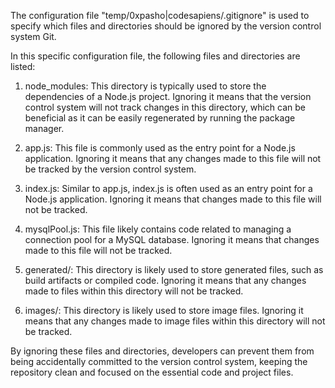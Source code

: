 The configuration file "temp/0xpasho|codesapiens/.gitignore" is used to specify which files and directories should be ignored by the version control system Git. 

In this specific configuration file, the following files and directories are listed:

1. node_modules: This directory is typically used to store the dependencies of a Node.js project. Ignoring it means that the version control system will not track changes in this directory, which can be beneficial as it can be easily regenerated by running the package manager.

2. app.js: This file is commonly used as the entry point for a Node.js application. Ignoring it means that any changes made to this file will not be tracked by the version control system.

3. index.js: Similar to app.js, index.js is often used as an entry point for a Node.js application. Ignoring it means that changes made to this file will not be tracked.

4. mysqlPool.js: This file likely contains code related to managing a connection pool for a MySQL database. Ignoring it means that changes made to this file will not be tracked.

5. generated/: This directory is likely used to store generated files, such as build artifacts or compiled code. Ignoring it means that any changes made to files within this directory will not be tracked.

6. images/: This directory is likely used to store image files. Ignoring it means that any changes made to image files within this directory will not be tracked.

By ignoring these files and directories, developers can prevent them from being accidentally committed to the version control system, keeping the repository clean and focused on the essential code and project files.
